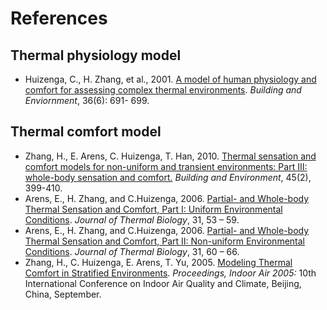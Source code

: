 # References

## Thermal physiology model

* Huizenga, C., H. Zhang, et al., 2001. [A model of human physiology and comfort for assessing complex thermal environments](http://escholarship.org/uc/item/3sq8z441). _Building and Enviornment_, 36(6): 691- 699.

## Thermal comfort model

* Zhang, H., E. Arens, C. Huizenga, T. Han, 2010. [Thermal sensation and comfort models for non-uniform and transient environments: Part III: whole-body sensation and comfort.](http://escholarship.org/uc/item/2tm289vb) _Building and Environment_, 45(2), 399-410.
* Arens, E., H. Zhang, and C.Huizenga, 2006. [Partial- and Whole-body Thermal Sensation and Comfort, Part I: Uniform Environmental Conditions](http://escholarship.org/uc/item/4n93j8d8). _Journal of Thermal Biology_, 31, 53 – 59.
* Arens, E., H. Zhang, and C.Huizenga, 2006. [Partial- and Whole-body Thermal Sensation and Comfort, Part II: Non-uniform Environmental Conditions](http://escholarship.org/uc/item/2qx0b18h). _Journal of Thermal Biology_, 31, 60 – 66.
* Zhang, H., C. Huizenga, E. Arens, T. Yu, 2005. [Modeling Thermal Comfort in Stratified Environments](http://escholarship.org/uc/item/8q58k4hs). _Proceedings, Indoor Air 2005:_ 10th International Conference on Indoor Air Quality and Climate, Beijing, China, September.
